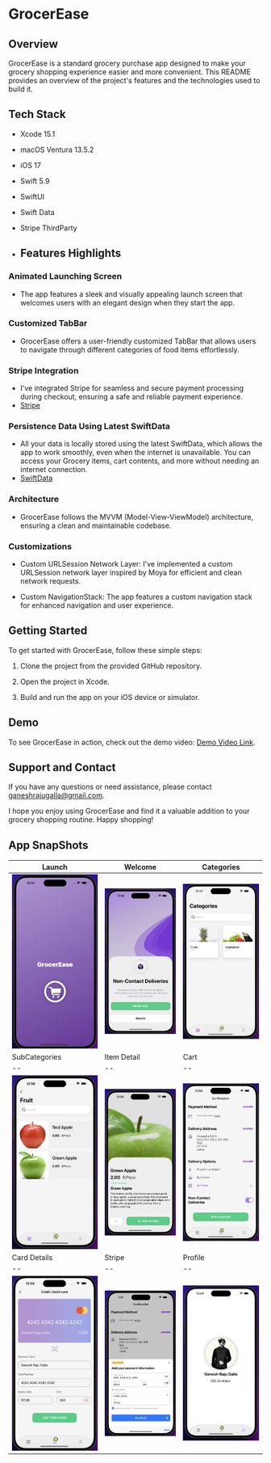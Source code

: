 
# GrocerEase

## Overview

GrocerEase is a standard grocery purchase app designed to make your grocery shopping experience easier and more convenient. This README provides an overview of the project's features and the technologies used to build it.

## Tech Stack

- Xcode 15.1
- macOS Ventura 13.5.2
- iOS 17
- Swift 5.9
- SwiftUI
- Swift Data
- Stripe ThirdParty

- ## Features Highlights

### Animated Launching Screen

- The app features a sleek and visually appealing launch screen that welcomes users with an elegant design when they start the app.

### Customized TabBar

- GrocerEase offers a user-friendly customized TabBar that allows users to navigate through different categories of food items effortlessly.

### Stripe Integration

- I've integrated Stripe for seamless and secure payment processing during checkout, ensuring a safe and reliable payment experience.
- [Stripe](https://stripe.com/docs/libraries/ios)


### Persistence Data Using Latest SwiftData

- All your data is locally stored using the latest SwiftData, which allows the app to work smoothly, even when the internet is unavailable. You can access your Grocery items, cart contents, and more without needing an internet connection.
- [SwiftData](https://developer.apple.com/xcode/swiftdata/)

### Architecture

- GrocerEase follows the MVVM (Model-View-ViewModel) architecture, ensuring a clean and maintainable codebase.

### Customizations

- Custom URLSession Network Layer: I've implemented a custom URLSession network layer inspired by Moya for efficient and clean network requests.

- Custom NavigationStack: The app features a custom navigation stack for enhanced navigation and user experience.

## Getting Started

To get started with GrocerEase, follow these simple steps:

1. Clone the project from the provided GitHub repository.

2. Open the project in Xcode.

3. Build and run the app on your iOS device or simulator.

## Demo

To see GrocerEase in action, check out the demo video: [Demo Video Link](https://drive.google.com/drive/folders/1yeeI18U0cGxDnRgJj4TqvPDNmwPfmn5d?usp=sharing).

## Support and Contact

If you have any questions or need assistance, please contact ganeshrajugalla@gmail.com.

I hope you enjoy using GrocerEase and find it a valuable addition to your grocery shopping routine. Happy shopping!

## App SnapShots
| Launch | Welcome | Categories |
| -- | -- | -- |
| ![Launch](GrocerEase/Media/Launch.png) | ![Welcome](GrocerEase/Media/Welcome.png) | ![Categories](GrocerEase/Media/Categories.png) 
| SubCategories | Item Detail | Cart |
| -- | -- | -- |
| ![SubCategories](GrocerEase/Media/SubCategory.png) | ![Item Detail](GrocerEase/Media/Detail.png) | ![Payment](GrocerEase/Media/PaymentConfirmation.png)
| Card Details | Stripe | Profile |
| -- | -- | -- |
| ![Card Details](GrocerEase/Media/CardDetails.png)  |  ![Stripe](GrocerEase/Media/Stripe.png) | ![Profile](GrocerEase/Media/Profile.png) 



